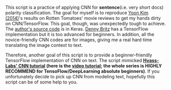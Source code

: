 This script is a practice of applying CNN for **sentence**(i.e. very short docs) polarity classification. The goal for myself is to reproduce [Yoon Kim (2014)](https://arxiv.org/pdf/1408.5882.pdf)'s results on Rotten Tomatoes' movie reviews to get my hands dirty on CNN/TensorFlow. This goal, though, was unexpectedly tough to achieve. The [author's source code](https://github.com/yoonkim/CNN_sentence) is in Keras. [Denny Britz](https://github.com/dennybritz/cnn-text-classification-tf) has a TensorFlow implementation but it is too advanced for beginners. In addition, all the novice-friendly CNN codes are for images, giving me a real hard time translating the image context to text. 

Therefore, another goal of this script is to provide a beginner-friendly TensorFlow implementation of CNN on text. The script mimicked **[Hvass-Labs' CNN tutorial](https://github.com/Hvass-Labs/TensorFlow-Tutorials/blob/master/02_Convolutional_Neural_Network.ipynb) (here is the [video tutorial](https://www.youtube.com/watch?v=HMcx-zY8JSg&t=1503s); the whole series is HIGHLY RECOMMEND for TensoFlow/DeepLearning absolute beginners)**. If you unfortunately decide to pick up CNN from modeling text, hopefully this script can be of some help to you.
